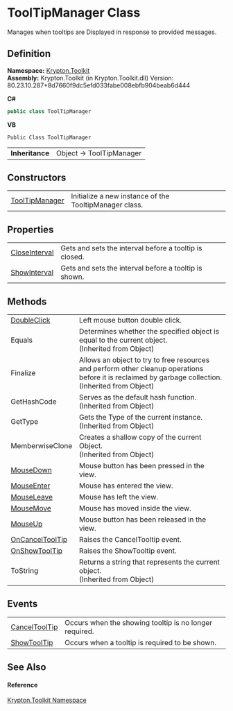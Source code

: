 # ToolTipManager Class


Manages when tooltips are Displayed in response to provided messages.



## Definition
**Namespace:** <a href="79d2eac2-21f4-54ff-7552-b20c33c30600.md">Krypton.Toolkit</a>  
**Assembly:** Krypton.Toolkit (in Krypton.Toolkit.dll) Version: 80.23.10.287+8d7660f9dc5efd033fabe008ebfb904beab6d444

**C#**
``` C#
public class ToolTipManager
```
**VB**
``` VB
Public Class ToolTipManager
```

<table><tr><td><strong>Inheritance</strong></td><td>Object  →  ToolTipManager</td></tr>
</table>



## Constructors
<table>
<tr>
<td><a href="0e069fd3-95e0-8444-1453-c296649be6ea.md">ToolTipManager</a></td>
<td>Initialize a new instance of the TooltipManager class.</td></tr>
</table>

## Properties
<table>
<tr>
<td><a href="8dc8553b-7f4f-2a24-d589-2f7876ccd7d5.md">CloseInterval</a></td>
<td>Gets and sets the interval before a tooltip is closed.</td></tr>
<tr>
<td><a href="384f773e-c9d2-57f6-15b4-71308d4cc25b.md">ShowInterval</a></td>
<td>Gets and sets the interval before a tooltip is shown.</td></tr>
</table>

## Methods
<table>
<tr>
<td><a href="36fad813-2e14-13fc-9d3c-8497bb1959a6.md">DoubleClick</a></td>
<td>Left mouse button double click.</td></tr>
<tr>
<td>Equals</td>
<td>Determines whether the specified object is equal to the current object.<br />(Inherited from Object)</td></tr>
<tr>
<td>Finalize</td>
<td>Allows an object to try to free resources and perform other cleanup operations before it is reclaimed by garbage collection.<br />(Inherited from Object)</td></tr>
<tr>
<td>GetHashCode</td>
<td>Serves as the default hash function.<br />(Inherited from Object)</td></tr>
<tr>
<td>GetType</td>
<td>Gets the Type of the current instance.<br />(Inherited from Object)</td></tr>
<tr>
<td>MemberwiseClone</td>
<td>Creates a shallow copy of the current Object.<br />(Inherited from Object)</td></tr>
<tr>
<td><a href="832856c4-3d65-ccf5-33ce-ea06a21a02c6.md">MouseDown</a></td>
<td>Mouse button has been pressed in the view.</td></tr>
<tr>
<td><a href="3956912f-292f-11cf-7ec5-80a26c269b52.md">MouseEnter</a></td>
<td>Mouse has entered the view.</td></tr>
<tr>
<td><a href="c00c8fb8-c45c-3b32-c0ac-65bc295c1ccc.md">MouseLeave</a></td>
<td>Mouse has left the view.</td></tr>
<tr>
<td><a href="419d3552-a22b-1958-72a6-17055c4ebf36.md">MouseMove</a></td>
<td>Mouse has moved inside the view.</td></tr>
<tr>
<td><a href="b66a20e4-00f3-5e87-ac68-bae51c911b52.md">MouseUp</a></td>
<td>Mouse button has been released in the view.</td></tr>
<tr>
<td><a href="664068bb-5450-ead4-3c1c-776acb0d7536.md">OnCancelToolTip</a></td>
<td>Raises the CancelTooltip event.</td></tr>
<tr>
<td><a href="33b686a5-c735-28a1-91eb-3183a29542ca.md">OnShowToolTip</a></td>
<td>Raises the ShowTooltip event.</td></tr>
<tr>
<td>ToString</td>
<td>Returns a string that represents the current object.<br />(Inherited from Object)</td></tr>
</table>

## Events
<table>
<tr>
<td><a href="c4b35e1e-458f-82fd-d016-02d9c4f94bbb.md">CancelToolTip</a></td>
<td>Occurs when the showing tooltip is no longer required.</td></tr>
<tr>
<td><a href="402ba5b6-6572-83fc-8e3d-97b25793bf07.md">ShowToolTip</a></td>
<td>Occurs when a tooltip is required to be shown.</td></tr>
</table>

## See Also


#### Reference
<a href="79d2eac2-21f4-54ff-7552-b20c33c30600.md">Krypton.Toolkit Namespace</a>  
